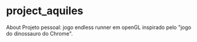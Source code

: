 # project_aquiles
About
Projeto pessoal: jogo endless runner em openGL inspirado pelo "jogo do dinossauro do Chrome".
